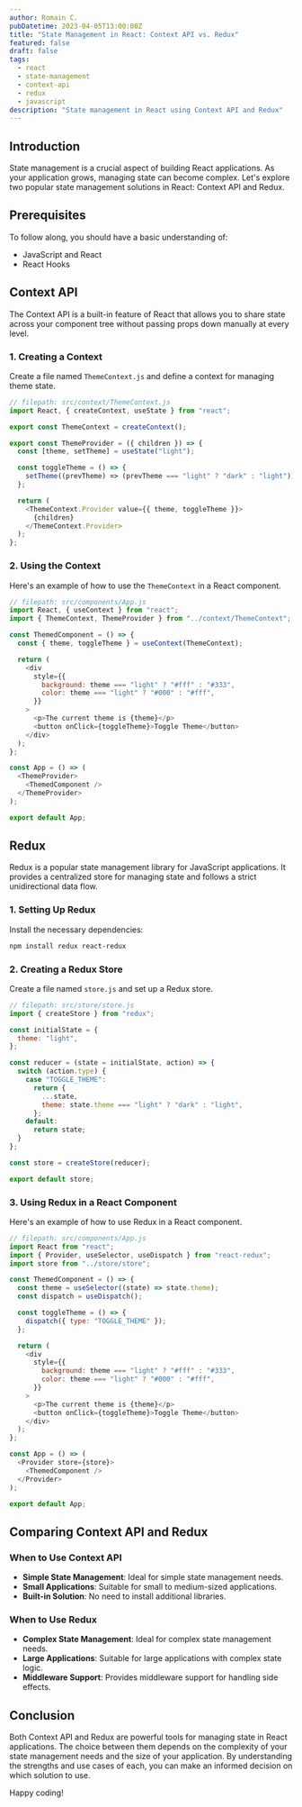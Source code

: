 ```yaml
---
author: Romain C.
pubDatetime: 2023-04-05T13:00:00Z
title: "State Management in React: Context API vs. Redux"
featured: false
draft: false
tags:
  - react
  - state-management
  - context-api
  - redux
  - javascript
description: "State management in React using Context API and Redux"
---
```


## Introduction

State management is a crucial aspect of building React applications. As your application grows, managing state can become complex. Let's explore two popular state management solutions in React: Context API and Redux.

## Prerequisites

To follow along, you should have a basic understanding of:

- JavaScript and React
- React Hooks

## Context API

The Context API is a built-in feature of React that allows you to share state across your component tree without passing props down manually at every level.

### 1. Creating a Context

Create a file named `ThemeContext.js` and define a context for managing theme state.

```javascript
// filepath: src/context/ThemeContext.js
import React, { createContext, useState } from "react";

export const ThemeContext = createContext();

export const ThemeProvider = ({ children }) => {
  const [theme, setTheme] = useState("light");

  const toggleTheme = () => {
    setTheme((prevTheme) => (prevTheme === "light" ? "dark" : "light"));
  };

  return (
    <ThemeContext.Provider value={{ theme, toggleTheme }}>
      {children}
    </ThemeContext.Provider>
  );
};
```

### 2. Using the Context

Here's an example of how to use the `ThemeContext` in a React component.

```javascript
// filepath: src/components/App.js
import React, { useContext } from "react";
import { ThemeContext, ThemeProvider } from "../context/ThemeContext";

const ThemedComponent = () => {
  const { theme, toggleTheme } = useContext(ThemeContext);

  return (
    <div
      style={{
        background: theme === "light" ? "#fff" : "#333",
        color: theme === "light" ? "#000" : "#fff",
      }}
    >
      <p>The current theme is {theme}</p>
      <button onClick={toggleTheme}>Toggle Theme</button>
    </div>
  );
};

const App = () => (
  <ThemeProvider>
    <ThemedComponent />
  </ThemeProvider>
);

export default App;
```

## Redux

Redux is a popular state management library for JavaScript applications. It provides a centralized store for managing state and follows a strict unidirectional data flow.

### 1. Setting Up Redux

Install the necessary dependencies:

```sh
npm install redux react-redux
```

### 2. Creating a Redux Store

Create a file named `store.js` and set up a Redux store.

```javascript
// filepath: src/store/store.js
import { createStore } from "redux";

const initialState = {
  theme: "light",
};

const reducer = (state = initialState, action) => {
  switch (action.type) {
    case "TOGGLE_THEME":
      return {
        ...state,
        theme: state.theme === "light" ? "dark" : "light",
      };
    default:
      return state;
  }
};

const store = createStore(reducer);

export default store;
```

### 3. Using Redux in a React Component

Here's an example of how to use Redux in a React component.

```javascript
// filepath: src/components/App.js
import React from "react";
import { Provider, useSelector, useDispatch } from "react-redux";
import store from "../store/store";

const ThemedComponent = () => {
  const theme = useSelector((state) => state.theme);
  const dispatch = useDispatch();

  const toggleTheme = () => {
    dispatch({ type: "TOGGLE_THEME" });
  };

  return (
    <div
      style={{
        background: theme === "light" ? "#fff" : "#333",
        color: theme === "light" ? "#000" : "#fff",
      }}
    >
      <p>The current theme is {theme}</p>
      <button onClick={toggleTheme}>Toggle Theme</button>
    </div>
  );
};

const App = () => (
  <Provider store={store}>
    <ThemedComponent />
  </Provider>
);

export default App;
```

## Comparing Context API and Redux

### When to Use Context API

- **Simple State Management**: Ideal for simple state management needs.
- **Small Applications**: Suitable for small to medium-sized applications.
- **Built-in Solution**: No need to install additional libraries.

### When to Use Redux

- **Complex State Management**: Ideal for complex state management needs.
- **Large Applications**: Suitable for large applications with complex state logic.
- **Middleware Support**: Provides middleware support for handling side effects.

## Conclusion

Both Context API and Redux are powerful tools for managing state in React applications. The choice between them depends on the complexity of your state management needs and the size of your application. By understanding the strengths and use cases of each, you can make an informed decision on which solution to use.

Happy coding!
